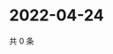 # 2022-04-24

共 0 条

<!-- BEGIN WEIBO -->
<!-- 最后更新时间 Sun Apr 24 2022 15:12:33 GMT+0800 (China Standard Time) -->

<!-- END WEIBO -->
